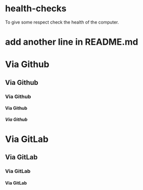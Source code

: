 # health-checks
To give some respect check the health of the computer.

# add another line in README.md

# Via Github
## Via Github
### Via Github
#### Via Github
##### Via Github

# Via GitLab
## Via GitLab
### Via GitLab
#### Via GitLab
